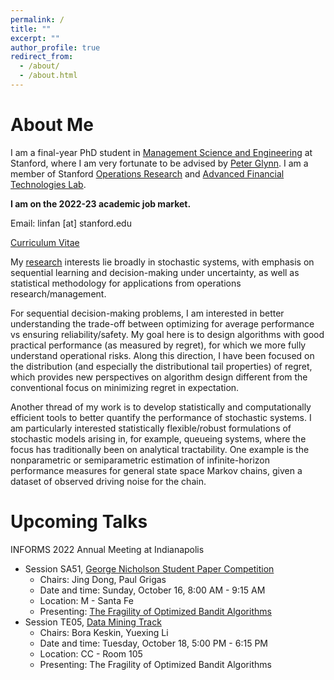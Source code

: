```yaml
---
permalink: /
title: ""
excerpt: ""
author_profile: true
redirect_from: 
  - /about/
  - /about.html
---
```


About Me
======
I am a final-year PhD student in [Management Science and Engineering](https://msande.stanford.edu/) at Stanford, where I am very fortunate to be advised by [Peter Glynn](https://web.stanford.edu/~glynn/). I am a member of Stanford [Operations Research](https://or.stanford.edu/) and [Advanced Financial Technologies Lab](https://fintech.stanford.edu/).

**I am on the 2022-23 academic job market.**   

Email: linfan [at] stanford.edu
    
[Curriculum Vitae](https://linfanf.github.io/files/LinFan_CV_Sept2022.pdf)

My [research](https://linfanf.github.io/research/) interests lie broadly in stochastic systems, with emphasis on sequential learning and decision-making under uncertainty, as well as statistical methodology for applications from operations research/management. 

For sequential decision-making problems, I am interested in better understanding the trade-off between optimizing for average performance vs ensuring reliability/safety. My goal here is to design algorithms with good practical performance (as measured by regret), for which we more fully understand operational risks. Along this direction, I have been focused on the distribution (and especially the distributional tail properties) of regret, which provides new perspectives on algorithm design different from the conventional focus on minimizing regret in expectation.

Another thread of my work is to develop statistically and computationally efficient tools to better quantify the performance of stochastic systems. I am particularly interested statistically flexible/robust formulations of stochastic models arising in, for example, queueing systems, where the focus has traditionally been on analytical tractability. One example is the nonparametric or semiparametric estimation of infinite-horizon performance measures for general state space Markov chains, given a dataset of observed driving noise for the chain.

Upcoming Talks
======
INFORMS 2022 Annual Meeting at Indianapolis
- Session SA51, [George Nicholson Student Paper Competition](https://www.abstractsonline.com/pp8/?__hstc=194041586.cbab4495dc58dad969beaecf7b141606.1652062706946.1662672009071.1662676451862.20&__hssc=194041586.2.1662676451862&__hsfp=3258875815&hsCtaTracking=025ee829-9db5-4f89-95dc-637573ec15db%7Cea016d7d-8b17-4156-8c3b-c1c801f2ba1f#!/10693/session/1273)
  - Chairs: Jing Dong, Paul Grigas
  - Date and time: Sunday, October 16, 8:00 AM - 9:15 AM
  - Location: M - Santa Fe
  - Presenting: [The Fragility of Optimized Bandit Algorithms](https://linfanf.github.io/files/The_fragility_of_optimized_bandit_algorithms.pdf)
- Session TE05, [Data Mining Track](https://www.abstractsonline.com/pp8/?__hstc=194041586.cbab4495dc58dad969beaecf7b141606.1652062706946.1662672009071.1662676451862.20&__hssc=194041586.2.1662676451862&__hsfp=3258875815&hsCtaTracking=025ee829-9db5-4f89-95dc-637573ec15db%7Cea016d7d-8b17-4156-8c3b-c1c801f2ba1f#!/10693/session/862)
  - Chairs: Bora Keskin, Yuexing Li
  - Date and time: Tuesday, October 18, 5:00 PM - 6:15 PM
  - Location: CC - Room 105
  - Presenting: The Fragility of Optimized Bandit Algorithms




